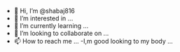 - 👋 Hi, I’m @shabaj816
- 👀 I’m interested in ...
- 🌱 I’m currently learning ...
- 💞️ I’m looking to collaborate on ...
- 📫 How to reach me ...
-I,m good looking to my body ...
<!---
shabaj816/shabaj816 is a ✨ special ✨ repository because its `README.md` (this file) appears on your GitHub profile.
You can click the Preview link to take a look at your changes.
--->
